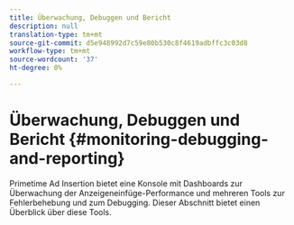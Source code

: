 ```yaml
---
title: Überwachung, Debuggen und Bericht
description: null
translation-type: tm+mt
source-git-commit: d5e948992d7c59e80b530c8f4619adbffc3c03d8
workflow-type: tm+mt
source-wordcount: '37'
ht-degree: 0%

---
```



# Überwachung, Debuggen und Bericht {#monitoring-debugging-and-reporting}

Primetime Ad Insertion bietet eine Konsole mit Dashboards zur Überwachung der Anzeigeneinfüge-Performance und mehreren Tools zur Fehlerbehebung und zum Debugging. Dieser Abschnitt bietet einen Überblick über diese Tools.
